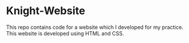 # Knight-Website
This repo contains code for a website which I developed for my practice. This website is developed using HTML and CSS.
